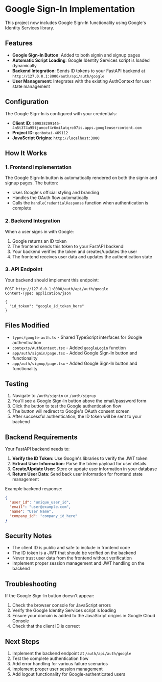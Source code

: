 # Google Sign-In Implementation

This project now includes Google Sign-In functionality using Google's Identity Services library.

## Features

- **Google Sign-In Button**: Added to both signin and signup pages
- **Automatic Script Loading**: Google Identity Services script is loaded dynamically
- **Backend Integration**: Sends ID tokens to your FastAPI backend at `http://127.0.0.1:8000/auth/api/auth/google`
- **User Management**: Integrates with the existing AuthContext for user state management

## Configuration

The Google Sign-In is configured with your credentials:
- **Client ID**: `509838209146-4n5t374u95tjumcof4r6milatqro07is.apps.googleusercontent.com`
- **Project ID**: `genbotai-469112`
- **JavaScript Origins**: `http://localhost:3000`

## How It Works

### 1. Frontend Implementation

The Google Sign-In button is automatically rendered on both the signin and signup pages. The button:
- Uses Google's official styling and branding
- Handles the OAuth flow automatically
- Calls the `handleCredentialResponse` function when authentication is complete

### 2. Backend Integration

When a user signs in with Google:
1. Google returns an ID token
2. The frontend sends this token to your FastAPI backend
3. Your backend verifies the token and creates/updates the user
4. The frontend receives user data and updates the authentication state

### 3. API Endpoint

Your backend should implement this endpoint:
```
POST http://127.0.0.1:8000/auth/api/auth/google
Content-Type: application/json

{
  "id_token": "google_id_token_here"
}
```

## Files Modified

- `types/google-auth.ts` - Shared TypeScript interfaces for Google authentication
- `contexts/AuthContext.tsx` - Added `googleLogin` function
- `app/auth/signin/page.tsx` - Added Google Sign-In button and functionality
- `app/auth/signup/page.tsx` - Added Google Sign-In button and functionality

## Testing

1. Navigate to `/auth/signin` or `/auth/signup`
2. You'll see a Google Sign-In button above the email/password form
3. Click the button to test the Google authentication flow
4. The button will redirect to Google's OAuth consent screen
5. After successful authentication, the ID token will be sent to your backend

## Backend Requirements

Your FastAPI backend needs to:

1. **Verify the ID Token**: Use Google's libraries to verify the JWT token
2. **Extract User Information**: Parse the token payload for user details
3. **Create/Update User**: Store or update user information in your database
4. **Return User Data**: Send back user information for frontend state management

Example backend response:
```json
{
  "user_id": "unique_user_id",
  "email": "user@example.com",
  "name": "User Name",
  "company_id": "company_id_here"
}
```

## Security Notes

- The client ID is public and safe to include in frontend code
- The ID token is a JWT that should be verified on the backend
- Never trust user data from the frontend without verification
- Implement proper session management and JWT handling on the backend

## Troubleshooting

If the Google Sign-In button doesn't appear:
1. Check the browser console for JavaScript errors
2. Verify the Google Identity Services script is loading
3. Ensure your domain is added to the JavaScript origins in Google Cloud Console
4. Check that the client ID is correct

## Next Steps

1. Implement the backend endpoint at `/auth/api/auth/google`
2. Test the complete authentication flow
3. Add error handling for various failure scenarios
4. Implement proper user session management
5. Add logout functionality for Google-authenticated users
